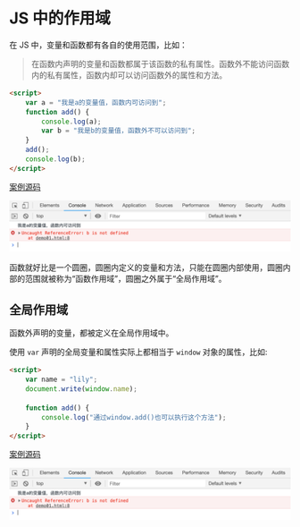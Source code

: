 # JS 中的作用域

在 JS 中，变量和函数都有各自的使用范围，比如：

> 在函数内声明的变量和函数都属于该函数的私有属性。函数外不能访问函数内的私有属性，函数内却可以访问函数外的属性和方法。

```html
<script>
    var a = "我是a的变量值，函数内可访问到";
    function add() {
        console.log(a);
        var b = "我是b的变量值，函数外不可以访问到";
    }
    add();
    console.log(b);
</script>
```

[案例源码](./demo/demo01.html)

![](./images/01.png)

函数就好比是一个圆圈，圆圈内定义的变量和方法，只能在圆圈内部使用，圆圈内部的范围就被称为“函数作用域”，圆圈之外属于“全局作用域”。

## 全局作用域

函数外声明的变量，都被定义在全局作用域中。

使用 `var` 声明的全局变量和属性实际上都相当于 `window` 对象的属性，比如:

```html
<script>
    var name = "lily";
    document.write(window.name);

    function add() {
        console.log("通过window.add()也可以执行这个方法");
    }
</script>
```

[案例源码](./demo/demo01.html)

![](./images/01.png)
